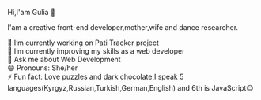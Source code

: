  Hi,I'am Gulia 👋

I'am a creative front-end developer,mother,wife and dance researcher.



 🔭 I’m currently working on Pati Tracker project                    
 🌱 I’m currently improving my skills as a web developer                       
 💬 Ask me about Web Development                           
 😄 Pronouns: She/her                       
 ⚡ Fun fact: Love puzzles and dark chocolate,I speak 5 languages(Kyrgyz,Russian,Turkish,German,English) and 6th is JavaScript😊               
 

